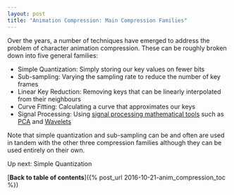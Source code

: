 ```yaml
---
layout: post
title: "Animation Compression: Main Compression Families"
---
```

Over the years, a number of techniques have emerged to address the problem of character animation compression. These can be roughly broken down into five general families:

*  Simple Quantization: Simply storing our key values on fewer bits
*  Sub-sampling: Varying the sampling rate to reduce the number of key frames
*  Linear Key Reduction: Removing keys that can be linearly interpolated from their neighbours
*  Curve Fitting: Calculating a curve that approximates our keys
*  Signal Processing: Using [signal processing mathematical tools](https://en.wikipedia.org/wiki/Signal_processing) such as [PCA](https://en.wikipedia.org/wiki/Principal_component_analysis) and [Wavelets](https://en.wikipedia.org/wiki/Wavelet)

Note that simple quantization and sub-sampling can be and often are used in tandem with the other three compression families although they can be used entirely on their own.

Up next: Simple Quantization

[**Back to table of contents**]({% post_url 2016-10-21-anim_compression_toc %})

